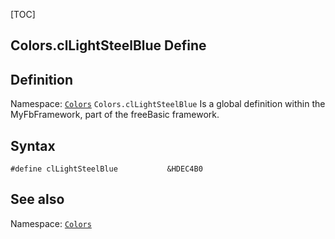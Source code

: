 [TOC]
## Colors.clLightSteelBlue Define

## Definition
Namespace: [`Colors`](Colors.md)
`Colors.clLightSteelBlue` Is a global definition within the MyFbFramework, part of the freeBasic framework.
## Syntax

```freeBasic
#define clLightSteelBlue           &HDEC4B0
```

## See also
Namespace: [`Colors`](Colors.md)
